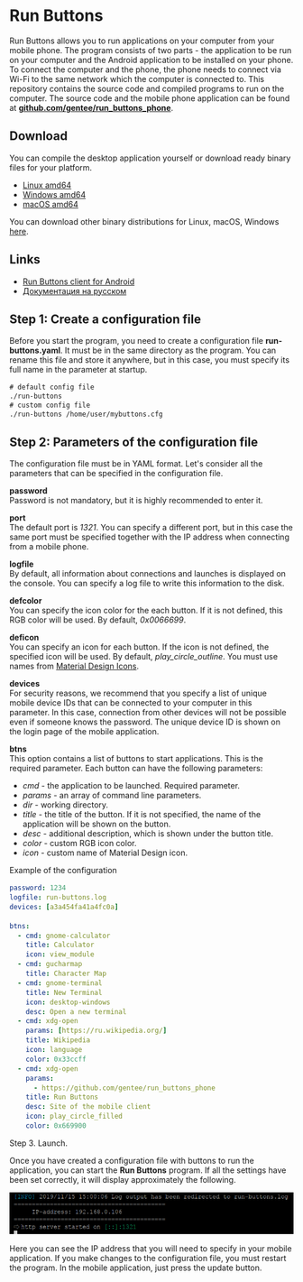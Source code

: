 # Run Buttons

Run Buttons allows you to run applications on your computer from your mobile phone. The program consists of two parts - the application to be run on your computer and the Android application to be installed on your phone. To connect the computer and the phone, the phone needs to connect via Wi-Fi to the same network  which the computer is connected to.
This repository contains the source code and compiled programs to run on the computer. The source code and the mobile phone application can be found at **[github.com/gentee/run_buttons_phone](https://github.com/gentee/run_buttons_phone)**.

## Download

You can compile the desktop application yourself or download ready binary files for your platform.

- [Linux amd64](https://github.com/gentee/run-buttons/releases/download/v1.0.0/run-buttons-1.0.0-linux-amd64.zip)
- [Windows amd64](https://github.com/gentee/run-buttons/releases/download/v1.0.0/run-buttons-1.0.0-windows-amd64.zip)
- [macOS amd64](https://github.com/gentee/run-buttons/releases/download/v1.0.0/run-buttons-1.0.0-darwin-amd64.zip)

You can download other binary distributions for Linux, macOS, Windows [here](https://github.com/gentee/run-buttons/releases).

## Links

- [Run Buttons client for Android](https://github.com/gentee/run_buttons_phone)
- [Документация на русском](README-ru.md)

## Step 1: Create a configuration file

Before you start the program, you need to create a configuration file **run-buttons.yaml**. It must be in the same directory as the program. You can rename this file and store it anywhere, but in this case, you must specify its full name in the parameter at startup.

```
# default config file
./run-buttons
# custom config file
./run-buttons /home/user/mybuttons.cfg
```

## Step 2: Parameters of the configuration file

The configuration file must be in YAML format. Let's consider all the parameters that can be specified in the configuration file.  

**password**  
Password is not mandatory, but it is highly recommended to enter it.  

**port**  
The default port is *1321*. You can specify a different port, but in this case the same port must be specified together with the IP address when connecting from a mobile phone.

**logfile**  
By default, all information about connections and launches is displayed on the console. You can specify a log file to write this information to the disk. 

**defcolor**  
You can specify the icon color for the each button. If it is not defined, this RGB color will be used. By default, *0x0066699*.

**deficon**  
You can specify an icon for each button. If the icon is not defined, the specified icon will be used. By default, *play_circle_outline*.  You must use names from [Material Design Icons](https://material.io/resources/icons/?style=baseline). 

**devices**  
For security reasons, we recommend that you specify a list of unique mobile device IDs that can be connected to your computer in this parameter.  In this case, connection from other devices will not be possible even if someone knows the password. The unique device ID is shown on the login page of the mobile application.

**btns**  
This option contains a list of buttons to start applications. This is the required parameter. Each button can have the following parameters:

  * *cmd* - the application to be launched. Required parameter.
  * *params* - an array of command line parameters.
  * *dir* - working directory.
  * *title* - the title of the button. If it is not specified, the name of the application will be shown on the button.
  * *desc* - additional description, which is shown under the button title.
  * *color* - custom RGB icon color.
  * *icon* - custom name of Material Design icon.

Example of the configuration

``` yaml
password: 1234
logfile: run-buttons.log
devices: [a3a454fa41a4fc0a]

btns:
  - cmd: gnome-calculator
    title: Calculator
    icon: view_module
  - cmd: gucharmap
    title: Character Map
  - cmd: gnome-terminal
    title: New Terminal
    icon: desktop-windows
    desc: Open a new terminal
  - cmd: xdg-open
    params: [https://ru.wikipedia.org/]
    title: Wikipedia
    icon: language
    color: 0x33ccff
  - cmd: xdg-open
    params: 
      - https://github.com/gentee/run_buttons_phone
    title: Run Buttons
    desc: Site of the mobile client
    icon: play_circle_filled
    color: 0x669900
```

Step 3. Launch.

Once you have created a configuration file with buttons to run the application, you can start the **Run Buttons** program. If all the settings have been set correctly, it will display approximately the following. 

![Run buttons](start.png)

Here you can see the IP address that you will need to specify in your mobile application. If you make changes to the configuration file, you must restart the program. In the mobile application, just press the update button.
